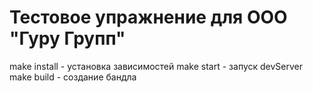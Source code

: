 # Тестовое упражнение для ООО "Гуру Групп"

make install - установка зависимостей
make start - запуск devServer
make build - создание бандла
